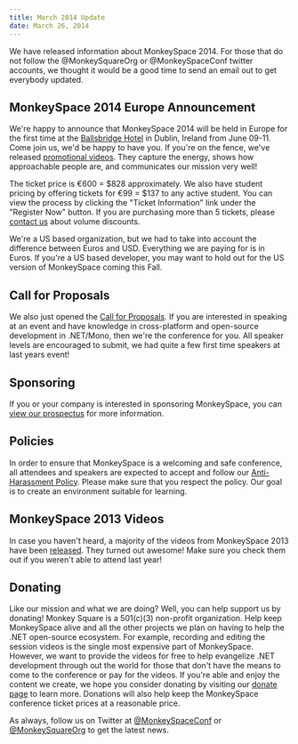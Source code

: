 ```yaml
---
title: March 2014 Update
date: March 26, 2014
---
```


We have released information about MonkeySpace 2014. For those that do not follow the @MonkeySquareOrg or @MonkeySpaceConf twitter accounts, we thought it would be a good time to send an email out to get everybody updated.

## MonkeySpace 2014 Europe Announcement

We're happy to announce that MonkeySpace 2014 will be held in Europe for the first time at the [Ballsbridge Hotel](http://www.ballsbridgehotel.com/) in Dublin, Ireland from June 09-11. Come join us, we'd be happy to have you. If you're on the fence, we've released [promotional videos](http://monkeyspace.org). They capture the energy, shows how approachable people are, and communicates our mission very well!

The ticket price is €600 = $828 approximately. We also have student pricing by offering tickets for €99 = $137 to any active student. You can view the process by clicking the "Ticket Information" link under the "Register Now" button. If you are purchasing more than 5 tickets, please [contact us](mailto:monkeyspace@monkeysquare.org) about volume discounts.

We're a US based organization, but we had to take into account the difference between Euros and USD. Everything we are paying for is in Euros. If you're a US based developer, you may want to hold out for the US version of MonkeySpace coming this Fall.

## Call for Proposals

We also just opened the [Call for Proposals](http://monkeyspace.org/call). If you are interested in speaking at an event and have knowledge in cross-platform and open-source development in .NET/Mono, then we're the conference for you. All speaker levels are encouraged to submit, we had quite a few first time speakers at last years event!

## Sponsoring

If you or your company is interested in sponsoring MonkeySpace, you can [view our prospectus](http://monkeyspace.org/monkeyspace_sponsor_prospectus.pdf) for more information.

## Policies

In order to ensure that MonkeySpace is a welcoming and safe conference, all attendees and speakers are expected to accept and follow our [Anti-Harassment Policy](http://monkeyspace.org/policies/). Please make sure that you respect the policy. Our goal is to create an environment suitable for learning.

## MonkeySpace 2013 Videos

In case you haven't heard, a majority of the videos from MonkeySpace 2013 have been [released](https://vimeo.com/album/2481016). They turned out awesome! Make sure you check them out if you weren't able to attend last year!

## Donating

Like our mission and what we are doing? Well, you can help support us by donating! Monkey Square is a 501(c)(3) non-profit organization. Help keep MonkeySpace alive and all the other projects we plan on having to help the .NET open-source ecosystem. For example, recording and editing the session videos is the single most expensive part of MonkeySpace. However, we want to provide the videos for free to help evangelize .NET development through out the world for those that don't have the means to come to the conference or pay for the videos. If you're able and enjoy the content we create, we hope you consider donating by visiting our [donate page](http://monkeysquare.org/dontate) to learn more. Donations will also help keep the MonkeySpace conference ticket prices at a reasonable price.

As always, follow us on Twitter at [@MonkeySpaceConf](http://twitter.com/MonkeySpaceConf) or [@MonkeySquareOrg](http://twitter.com/MonkeySquareOrg) to get the latest news.